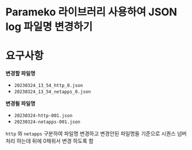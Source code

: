 # Parameko 라이브러리 사용하여 JSON log 파일명 변경하기

# 요구사항

**변경할 파일명**
- `20230324_13_54_http_0.json`
- `20230324_13_54_netapps_0.json`

**변경될 파일명**
- `20230324-http-001.json`
- `20230324-netapps-001.json`

`http` 와 `netapps` 구분하여 파일명 변경하고 변경안된 파일명들 기준으로 시퀀스 넘버처리 하는데
뒤에 0채워서 변경 하도록 함
